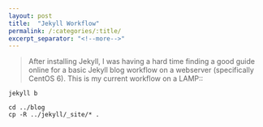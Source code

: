 ```yaml
---
layout: post
title:  "Jekyll Workflow"
permalink: /:categories/:title/
excerpt_separator: "<!--more-->"
---
```


> After installing Jekyll, I was having a hard time finding a good guide online for a basic Jekyll blog workflow on a webserver (specifically CentOS 6).  This is my current workflow on a LAMP::

```
jekyll b
```

```
cd ../blog
cp -R ../jekyll/_site/* .
```
